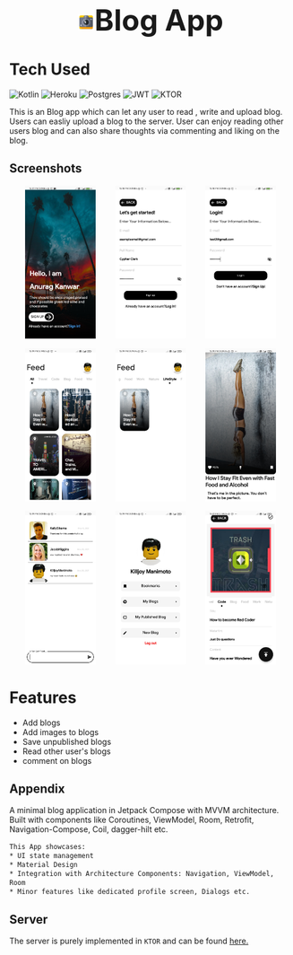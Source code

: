 <h1 align="center" style="font-size: 52px;" ><img height=30 src="https://github.com/anuragkanwar/BlogApp/blob/master/app/src/main/res/mipmap-xxxhdpi/ic_launcher.png">Blog App</h1>

# Tech Used
 ![Kotlin](https://img.shields.io/badge/kotlin-%230095D5.svg?style=for-the-badge&logo=kotlin&logoColor=white) ![Heroku](https://img.shields.io/badge/heroku-%23430098.svg?style=for-the-badge&logo=heroku&logoColor=white) ![Postgres](https://img.shields.io/badge/postgres-%23316192.svg?style=for-the-badge&logo=postgresql&logoColor=white) ![JWT](https://img.shields.io/badge/JWT-black?style=for-the-badge&logo=JSON%20web%20tokens) ![KTOR](https://img.shields.io/badge/ktor-%230095D5.svg?style=for-the-badge&logo=kotlin&logoColor=orange) 

This is an Blog app which can let any user to read , write and upload blog. Users can easliy upload a blog to the server. User can enjoy reading other users blog and can also share thoughts via commenting and liking on the blog.

## Screenshots

<p align="center">
      <img alt="Image" src="https://raw.githubusercontent.com/anuragkanwar/BlogApp/master/GitAssests/001%20(9).jpg" width="25%" height="33%">
&nbsp; &nbsp; &nbsp; &nbsp;
      <img alt="Image" src="https://raw.githubusercontent.com/anuragkanwar/BlogApp/master/GitAssests/001%20(1).jpg" width="25%" height="33%">
&nbsp; &nbsp; &nbsp; &nbsp;
      <img alt="Image" src="https://raw.githubusercontent.com/anuragkanwar/BlogApp/master/GitAssests/001%20(2).jpg" width="25%" height="33%">
  </p>

<p align="center">
      <img alt="Image" src="https://raw.githubusercontent.com/anuragkanwar/BlogApp/master/GitAssests/001%20(3).jpg" width="25%" height="33%">
  &nbsp; &nbsp; &nbsp; &nbsp;
      <img alt="Image" src="https://raw.githubusercontent.com/anuragkanwar/BlogApp/master/GitAssests/001%20(4).jpg" width="25%" height="33%">
  &nbsp; &nbsp; &nbsp; &nbsp;
      <img alt="Image" src="https://raw.githubusercontent.com/anuragkanwar/BlogApp/master/GitAssests/001%20(5).jpg" width="25%" height="33%">
</p>

<p align="center">
      <img alt="Image" src="https://raw.githubusercontent.com/anuragkanwar/BlogApp/master/GitAssests/001%20(6).jpg" width="25%" height="33%">
  &nbsp; &nbsp; &nbsp; &nbsp;
      <img alt="Image" src="https://raw.githubusercontent.com/anuragkanwar/BlogApp/master/GitAssests/001%20(7).jpg" width="25%" height="33%">
  &nbsp; &nbsp; &nbsp; &nbsp;
      <img alt="Image" src="https://raw.githubusercontent.com/anuragkanwar/BlogApp/master/GitAssests/001%20(8).jpg" width="25%" height="33%">
</p>


# Features
- Add blogs
- Add images to blogs
- Save unpublished blogs 
- Read other user's blogs
- comment on blogs

## Appendix
A minimal blog application in Jetpack Compose with MVVM 
architecture. Built with components like Coroutines, ViewModel, Room, Retrofit, 
Navigation-Compose, Coil, dagger-hilt etc.

```
This App showcases:
* UI state management
* Material Design
* Integration with Architecture Components: Navigation, ViewModel, Room
* Minor features like dedicated profile screen, Dialogs etc.
```

## Server
The server is purely implemented in `KTOR` and can be found [here.](https://github.com/anuragkanwar/Ktor_BlogServer_Backend)

